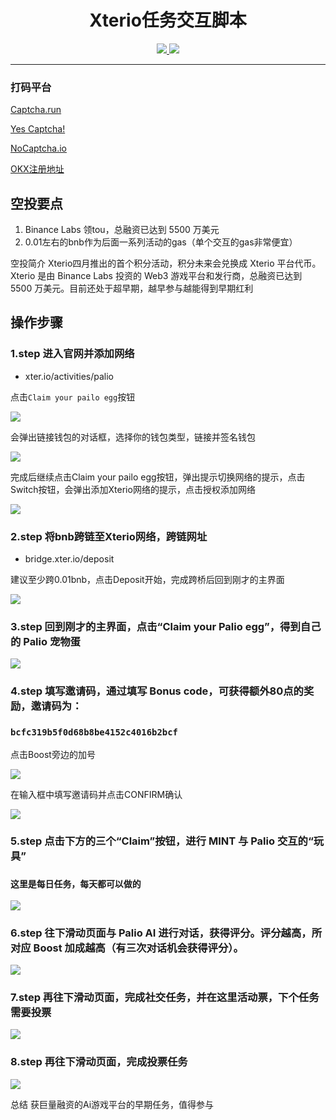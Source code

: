 <h1 align="center"> Xterio任务交互脚本 </h1>
<p align="center">
  <a href="#"><img src="https://img.shields.io/badge/Python-3.11-fadf6f"> </a>
  <a href="https://twitter.com/Crypto0xM"> <img src="https://img.shields.io/twitter/url?url=https%3A%2F%2Ftwitter.com%2FCrypto0xM">
  </a>
</p>

---

### 打码平台
[Captcha.run](https://captcha.run/sso?inviter=766e7788-4ff4-47b6-b991-93ac43dbbfae)

[Yes Captcha!](https://yescaptcha.com/i/Sy4ti1)

[NoCaptcha.io](https://www.nocaptcha.io/register?c=W9SAq9)

[OKX注册地址](https://www.ouxyi.style/join/TOTHEMOON25)

## 空投要点
1. Binance Labs 领tou，总融资已达到 5500 万美元
2. 0.01左右的bnb作为后面一系列活动的gas（单个交互的gas非常便宜）

空投简介
Xterio四月推出的首个积分活动，积分未来会兑换成 Xterio 平台代币。Xterio 是由 Binance Labs 投资的 Web3 游戏平台和发行商，总融资已达到 5500 万美元。目前还处于超早期，越早参与越能得到早期红利

## 操作步骤
### 1.step 进入官网并添加网络

- xter.io/activities/palio

点击`Claim your pailo egg`按钮

![](https://github.com/MrHat365/xterio_task/blob/main/source/1.png?raw=true)

会弹出链接钱包的对话框，选择你的钱包类型，链接并签名钱包

![](https://github.com/MrHat365/xterio_task/blob/main/source/2.png?raw=true)


完成后继续点击Claim your pailo egg按钮，弹出提示切换网络的提示，点击Switch按钮，会弹出添加Xterio网络的提示，点击授权添加网络

![](https://github.com/MrHat365/xterio_task/blob/main/source/3.png?raw=true)


### 2.step 将bnb跨链至Xterio网络，跨链网址

- bridge.xter.io/deposit

建议至少跨0.01bnb，点击Deposit开始，完成跨桥后回到刚才的主界面

![](https://github.com/MrHat365/xterio_task/blob/main/source/4.png?raw=true)


### 3.step 回到刚才的主界面，点击“Claim your Palio egg”，得到自己的 Palio 宠物蛋

![](https://github.com/MrHat365/xterio_task/blob/main/source/5.png?raw=true)


### 4.step 填写邀请码，通过填写 Bonus code，可获得额外80点的奖励，邀请码为：

### `bcfc319b5f0d68b8be4152c4016b2bcf`

点击Boost旁边的加号


![](https://github.com/MrHat365/xterio_task/blob/main/source/6.png?raw=true)

在输入框中填写邀请码并点击CONFIRM确认

![](https://github.com/MrHat365/xterio_task/blob/main/source/7.png?raw=true)


### 5.step 点击下方的三个“Claim”按钮，进行 MINT 与 Palio 交互的“玩具” 

### `这里是每日任务，每天都可以做的`

![](https://github.com/MrHat365/xterio_task/blob/main/source/8.png?raw=true)


### 6.step 往下滑动页面与 Palio AI 进行对话，获得评分。评分越高，所对应 Boost 加成越高（有三次对话机会获得评分）。

![](https://github.com/MrHat365/xterio_task/blob/main/source/9.png?raw=true)


### 7.step 再往下滑动页面，完成社交任务，并在这里活动票，下个任务需要投票

![](https://github.com/MrHat365/xterio_task/blob/main/source/10.png?raw=true)


### 8.step 再往下滑动页面，完成投票任务

![](https://github.com/MrHat365/xterio_task/blob/main/source/11.png?raw=true)


总结
获巨量融资的Ai游戏平台的早期任务，值得参与